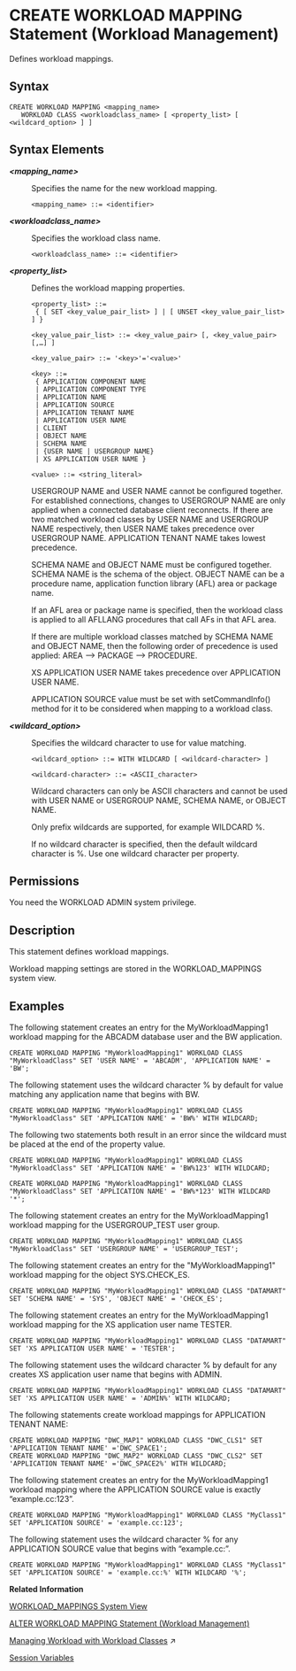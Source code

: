 <!-- loio996978a669b847ea89ca7f2cce41d916 -->

# CREATE WORKLOAD MAPPING Statement \(Workload Management\)

Defines workload mappings.



## Syntax

```
CREATE WORKLOAD MAPPING <mapping_name> 
   WORKLOAD CLASS <workloadclass_name> [ <property_list> [ <wildcard_option> ] ]
```



## Syntax Elements


<dl>
<dt><b>

*<mapping\_name\>*

</b></dt>
<dd>

Specifies the name for the new workload mapping.

```
<mapping_name> ::= <identifier>
```



</dd><dt><b>

*<workloadclass\_name\>*

</b></dt>
<dd>

Specifies the workload class name.

```
<workloadclass_name> ::= <identifier>
```



</dd><dt><b>

*<property\_list\>*

</b></dt>
<dd>

Defines the workload mapping properties.

```
<property_list> ::=
 { [ SET <key_value_pair_list> ] | [ UNSET <key_value_pair_list> ] }

<key_value_pair_list> ::= <key_value_pair> [, <key_value_pair> [,…] ]

<key_value_pair> ::= '<key>'='<value>'
```

```
<key> ::= 
 { APPLICATION COMPONENT NAME
 | APPLICATION COMPONENT TYPE 
 | APPLICATION NAME 
 | APPLICATION SOURCE
 | APPLICATION TENANT NAME
 | APPLICATION USER NAME 
 | CLIENT
 | OBJECT NAME
 | SCHEMA NAME 
 | {USER NAME | USERGROUP NAME}
 | XS APPLICATION USER NAME }
```

```
<value> ::= <string_literal>
```

USERGROUP NAME and USER NAME cannot be configured together. For established connections, changes to USERGROUP NAME are only applied when a connected database client reconnects. If there are two matched workload classes by USER NAME and USERGROUP NAME respectively, then USER NAME takes precedence over USERGROUP NAME. APPLICATION TENANT NAME takes lowest precedence.

SCHEMA NAME and OBJECT NAME must be configured together. SCHEMA NAME is the schema of the object. OBJECT NAME can be a procedure name, application function library \(AFL\) area or package name.

If an AFL area or package name is specified, then the workload class is applied to all AFLLANG procedures that call AFs in that AFL area.

If there are multiple workload classes matched by SCHEMA NAME and OBJECT NAME, then the following order of precedence is used applied: AREA --\> PACKAGE --\> PROCEDURE.

XS APPLICATION USER NAME takes precedence over APPLICATION USER NAME.

APPLICATION SOURCE value must be set with setCommandInfo\(\) method for it to be considered when mapping to a workload class.



</dd><dt><b>

*<wildcard\_option\>*

</b></dt>
<dd>

Specifies the wildcard character to use for value matching.

```
<wildcard_option> ::= WITH WILDCARD [ <wildcard-character> ]

<wildcard-character> ::= <ASCII_character>
```

Wildcard characters can only be ASCII characters and cannot be used with USER NAME or USERGROUP NAME, SCHEMA NAME, or OBJECT NAME.

Only prefix wildcards are supported, for example WILDCARD %.

If no wildcard character is specified, then the default wildcard character is %. Use one wildcard character per property.



</dd>
</dl>



<a name="loio996978a669b847ea89ca7f2cce41d916__section_fvl_skx_4bb"/>

## Permissions

You need the WORKLOAD ADMIN system privilege.



## Description

This statement defines workload mappings.

Workload mapping settings are stored in the WORKLOAD\_MAPPINGS system view.



## Examples

The following statement creates an entry for the MyWorkloadMapping1 workload mapping for the ABCADM database user and the BW application.

```
CREATE WORKLOAD MAPPING "MyWorkloadMapping1" WORKLOAD CLASS "MyWorkloadClass" SET 'USER NAME' = 'ABCADM', 'APPLICATION NAME' = 'BW';
```

The following statement uses the wildcard character % by default for value matching any application name that begins with BW.

```
CREATE WORKLOAD MAPPING "MyWorkloadMapping1" WORKLOAD CLASS "MyWorkloadClass" SET 'APPLICATION NAME' = 'BW%' WITH WILDCARD;
```

The following two statements both result in an error since the wildcard must be placed at the end of the property value.

```
CREATE WORKLOAD MAPPING "MyWorkloadMapping1" WORKLOAD CLASS "MyWorkloadClass" SET 'APPLICATION NAME' = 'BW%123' WITH WILDCARD;
```

```
CREATE WORKLOAD MAPPING "MyWorkloadMapping1" WORKLOAD CLASS "MyWorkloadClass" SET 'APPLICATION NAME' = 'BW%*123' WITH WILDCARD '*';
```

The following statement creates an entry for the MyWorkloadMapping1 workload mapping for the USERGROUP\_TEST user group.

```
CREATE WORKLOAD MAPPING "MyWorkloadMapping1" WORKLOAD CLASS "MyWorkloadClass" SET 'USERGROUP NAME' = 'USERGROUP_TEST';
```

The following statement creates an entry for the "MyWorkloadMapping1" workload mapping for the object SYS.CHECK\_ES.

```
CREATE WORKLOAD MAPPING "MyWorkloadMapping1" WORKLOAD CLASS "DATAMART" SET 'SCHEMA NAME' = 'SYS', 'OBJECT NAME' = 'CHECK_ES';
```

The following statement creates an entry for the MyWorkloadMapping1 workload mapping for the XS application user name TESTER.

```
CREATE WORKLOAD MAPPING "MyWorkloadMapping1" WORKLOAD CLASS "DATAMART" SET 'XS APPLICATION USER NAME' = 'TESTER';
```

The following statement uses the wildcard character % by default for any creates XS application user name that begins with ADMIN.

```
CREATE WORKLOAD MAPPING "MyWorkloadMapping1" WORKLOAD CLASS "DATAMART" SET 'XS APPLICATION USER NAME' = 'ADMIN%' WITH WILDCARD;
```

The following statements create workload mappings for APPLICATION TENANT NAME:

```
CREATE WORKLOAD MAPPING "DWC_MAP1" WORKLOAD CLASS "DWC_CLS1" SET 'APPLICATION TENANT NAME' ='DWC_SPACE1';
CREATE WORKLOAD MAPPING "DWC_MAP2" WORKLOAD CLASS "DWC_CLS2" SET 'APPLICATION TENANT NAME' ='DWC_SPACE2%' WITH WILDCARD;

```

The following statement creates an entry for the MyWorkloadMapping1 workload mapping where the APPLICATION SOURCE value is exactly “example.cc:123”.

```
CREATE WORKLOAD MAPPING "MyWorkloadMapping1" WORKLOAD CLASS "MyClass1" SET 'APPLICATION SOURCE' = 'example.cc:123';
```

The following statement uses the wildcard character % for any APPLICATION SOURCE value that begins with “example.cc:”.

```
CREATE WORKLOAD MAPPING "MyWorkloadMapping1" WORKLOAD CLASS "MyClass1" SET 'APPLICATION SOURCE' = 'example.cc:%' WITH WILDCARD '%';
```

**Related Information**  


[WORKLOAD\_MAPPINGS System View](../../020-System-Views-Reference/021-System-Views/workload-mappings-system-view-89a0660.md "Provides information about available workload mappings.")

[ALTER WORKLOAD MAPPING Statement \(Workload Management\)](alter-workload-mapping-statement-workload-management-81fc16b.md "Changes workload mappings.")

[Managing Workload with Workload Classes](https://help.sap.com/viewer/f9c5015e72e04fffa14d7d4f7267d897/2024_1_QRC/en-US/5066181717df4110931271d1efd84cbc.html "You can manage workload in SAP HANA by creating workload classes and workload class mappings. Appropriate workload parameters are then dynamically applied to each client session.") :arrow_upper_right:

[Session Variables](../session-variables-a16678c.md " 		 		 		 		 		 		 	")

